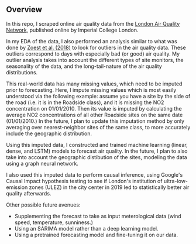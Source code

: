 ## Overview

In this repo, I scraped online air quality data from the [London Air Quality Network](https://www.londonair.org.uk/london/asp/datadownload.asp), published online by Imperial College London.

In my EDA of the data, I also performed an analysis similar to what was done by [Zoest et al. (2018)](https://link.springer.com/article/10.1007/s11270-018-3756-7) to look for outliers in the air quality data. These outliers correspond to days with especially bad (or good) air quality. My outlier analysis takes into account the different types of site monitors, the seasonality of the data, and the long-tail-nature of the air quality distributions.

This real-world data has many missing values, which need to be imputed prior to forecasting. Here, I impute missing values which is most easily understood via the following example:  assume you have a site by the side of the road (i.e. it is in the Roadside class), and it is missing the NO2 concentration on 01/01/2010. Then its value is imputed by calculating the average NO2 concentrations of all other Roadside sites on the same date (01/01/2010.) In the future, I plan to update this imputation method by only averaging over nearest-neighbor sites of the same class, to more accurately include the geographic distribution.

Using this imputed data, I constructed and trained machine learning (linear, dense, and LSTM) models to forecast air quality. In the future, I plan to also take into account the geographic distibution of the sites, modeling the data using a graph neural network.

I also used this imputed data to perform causal inference, using Google's Causal Impact hypothesis testing to see if London's institution of ultra-low-emission zones (ULEZ) in the city center in 2019 led to statistically better air quality afterwards.

Other possible future avenues:
* Supplementing the forecast to take as input meterological data (wind speed, temperature, sunniness.)
* Using an SARIMA model rather than a deep learning model.
* Using a pretrained forecasting model and fine-tuning it on our data.

